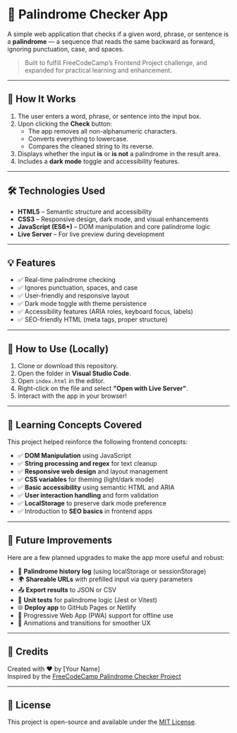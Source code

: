 # 🧠 Palindrome Checker App

A simple web application that checks if a given word, phrase, or sentence is a **palindrome** — a sequence that reads the same backward as forward, ignoring punctuation, case, and spaces.

> Built to fulfill FreeCodeCamp’s Frontend Project challenge, and expanded for practical learning and enhancement.

---

## 📌 How It Works

1. The user enters a word, phrase, or sentence into the input box.
2. Upon clicking the **Check** button:
   - The app removes all non-alphanumeric characters.
   - Converts everything to lowercase.
   - Compares the cleaned string to its reverse.
3. Displays whether the input **is** or **is not** a palindrome in the result area.
4. Includes a **dark mode** toggle and accessibility features.

---

## 🛠️ Technologies Used

- **HTML5** – Semantic structure and accessibility
- **CSS3** – Responsive design, dark mode, and visual enhancements
- **JavaScript (ES6+)** – DOM manipulation and core palindrome logic
- **Live Server** – For live preview during development

---

## 💡 Features

- ✅ Real-time palindrome checking
- ✅ Ignores punctuation, spaces, and case
- ✅ User-friendly and responsive layout
- ✅ Dark mode toggle with theme persistence
- ✅ Accessibility features (ARIA roles, keyboard focus, labels)
- ✅ SEO-friendly HTML (meta tags, proper structure)

---

## 🚀 How to Use (Locally)

1. Clone or download this repository.
2. Open the folder in **Visual Studio Code**.
3. Open `index.html` in the editor.
4. Right-click on the file and select **"Open with Live Server"**.
5. Interact with the app in your browser!

---

## 🧠 Learning Concepts Covered

This project helped reinforce the following frontend concepts:

- ✅ **DOM Manipulation** using JavaScript
- ✅ **String processing and regex** for text cleanup
- ✅ **Responsive web design** and layout management
- ✅ **CSS variables** for theming (light/dark mode)
- ✅ **Basic accessibility** using semantic HTML and ARIA
- ✅ **User interaction handling** and form validation
- ✅ **LocalStorage** to preserve dark mode preference
- ✅ Introduction to **SEO basics** in frontend apps

---

## 🚧 Future Improvements

Here are a few planned upgrades to make the app more useful and robust:

- 📝 **Palindrome history log** (using localStorage or sessionStorage)
- 🌍 **Shareable URLs** with prefilled input via query parameters
- 📤 **Export results** to JSON or CSV
- 🧪 **Unit tests** for palindrome logic (Jest or Vitest)
- 🌐 **Deploy app** to GitHub Pages or Netlify
- 📱 Progressive Web App (PWA) support for offline use
- 🌈 Animations and transitions for smoother UX

---

## 🙌 Credits

Created with ❤️ by [Your Name]  
Inspired by the [FreeCodeCamp Palindrome Checker Project](https://palindrome-checker.freecodecamp.rocks)

---

## 📜 License

This project is open-source and available under the [MIT License](LICENSE).
